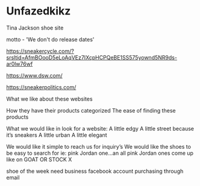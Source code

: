 # Unfazedkikz
Tina Jackson shoe site

motto - 'We don't do release dates'

https://sneakercycle.com/?srsltid=AfmBOooD5eLoAqVEz7IXcpHCPQeBE1SS575yownd5NR9ds-ar0lw76wf

https://www.dsw.com/

https://sneakerpolitics.com/

What we like about these websites

How they have their products categorized
The ease of finding these products

What we would like in look for a website:
A little edgy
A little street because it’s sneakers
A little urban
A little elegant

We would like it simple to reach us for inquiry’s
We would like the shoes to be easy to search for ie: pink Jordan one…an all pink Jordan ones come up like on GOAT OR STOCK X


shoe of the week
need business facebook account
purchasing through email
